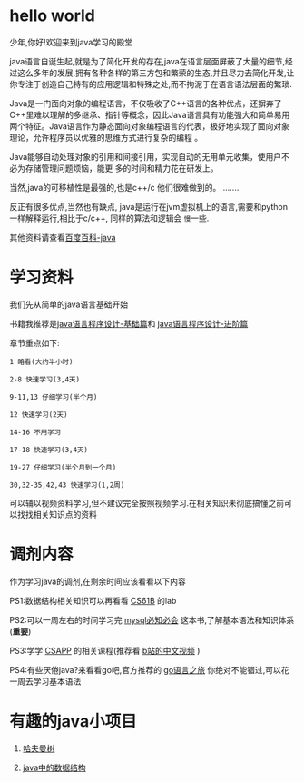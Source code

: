 # hello world
少年,你好!欢迎来到java学习的殿堂

java语言自诞生起,就是为了简化开发的存在,java在语言层面屏蔽了大量的细节,经过这么多年的发展,拥有各种各样的第三方包和繁荣的生态,并且尽力去简化开发,让你专注于创造自己特有的应用逻辑和特殊之处,而不拘泥于在语言语法层面的繁琐.

Java是一门面向对象的编程语言，不仅吸收了C++语言的各种优点，还摒弃了C++里难以理解的多继承、指针等概念，因此Java语言具有功能强大和简单易用两个特征。Java语言作为静态面向对象编程语言的代表，极好地实现了面向对象理论，允许程序员以优雅的思维方式进行复杂的编程 。

Java能够自动处理对象的引用和间接引用，实现自动的无用单元收集，使用户不必为存储管理问题烦恼，能更
多的时间和精力花在研发上。

当然,java的可移植性是最强的,也是c++/c 他们很难做到的。
.......

反正有很多优点,当然也有缺点, java是运行在jvm虚拟机上的语言,需要和python一样解释运行,相比于c/c++, 同样的算法和逻辑会 `慢`一些.

其他资料请查看[百度百科-java](https://baike.baidu.com/item/java/85979)
# 学习资料

我们先从简单的java语言基础开始

书籍我推荐是[java语言程序设计-基础篇](https://item.m.jd.com/product/10028902912241.html)和 [java语言程序设计-进阶篇](https://item.m.jd.com/product/10036654536931.html)

章节重点如下:

    1 略看(大约半小时)

    2-8 快速学习(3,4天)

    9-11,13 仔细学习(半个月)

    12 快速学习(2天)

    14-16 不用学习

    17-18 快速学习(3,4天)

    19-27 仔细学习(半个月到一个月)

    30,32-35,42,43 快速学习(1,2周)

可以辅以视频资料学习,但不建议完全按照视频学习.在相关知识未彻底搞懂之前可以找找相关知识点的资料


# 调剂内容
作为学习java的调剂,在剩余时间应该看看以下内容

PS1:数据结构相关知识可以再看看 [CS61B](https://inst.eecs.berkeley.edu/~cs61b/sp22/) 的lab


PS2:可以一周左右的时间学习完 [mysql必知必会](https://book.douban.com/subject/3354490/) 这本书,了解基本语法和知识体系(**重要**)

PS3:学学 [CSAPP](https://book.douban.com/subject/26912767/) 的相关课程(推荐看 [b站的中文视频](https://www.bilibili.com/video/av711375008) )

PS4:有些厌倦java?来看看go吧,官方推荐的 [go语言之旅](https://tour.go-zh.org/welcome/1) 你绝对不能错过,可以花一周去学习基本语法


# 有趣的java小项目

1.  [哈夫曼树](../project/huffmanTree.md)

2.  [java中的数据结构](../project/DataStruct--java.md)
